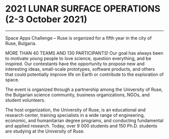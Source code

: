# 2021 LUNAR SURFACE OPERATIONS (2-3 October 2021)
---
Space Apps Challenge – Ruse is organized for a fifth year in the city of Ruse, Bulgaria.

MORE THAN 40 TEAMS AND 130 PARTICIPANTS!
Our goal has always been to motivate young people to love science, question everything, and be inspired.
Our contestants have the opportunity to propose new and interesting ideas, small-scale prototypes, software products, and others that could potentially improve life on Earth or contribute to the exploration of space.

The event is organized through a partnership among the University of Ruse, the Bulgarian science community, business organizations, NGOs, and student volunteers.

The host organization, the University of Ruse, is an educational and research center, training specialists in a wide range of engineering, economic, and humanitarian degree programs, and conducting fundamental and applied research. Today, over 9 000 students and 150 Ph.D. students are studying at the University of Ruse.
